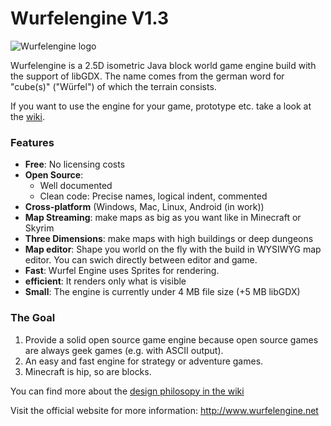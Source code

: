 Wurfelengine V1.3
============
![Wurfelengine logo](http://wurfelengine.net/images/logo_medium.png)

Wurfelengine is a 2.5D isometric Java block world game engine build with the support of libGDX.
The name comes from the german word for "cube(s)" ("Würfel") of which the terrain consists.

If you want to use the engine for your game, prototype etc. take a look at the [wiki](https://github.com/Cbeed/Wurfel-Engine/wiki).

### Features
* **Free**: No licensing costs
* **Open Source**:
	* Well documented
	* Clean code: Precise names, logical indent, commented
* **Cross-platform** (Windows, Mac, Linux, Android (in work))
* **Map Streaming**: make maps as big as you want like in Minecraft or Skyrim
* **Three Dimensions**: make maps with high buildings or deep dungeons
* **Map editor**: Shape you world on the fly with the build in WYSIWYG map editor.
You can swich directly between editor and game.
* **Fast**: Wurfel Engine uses Sprites for rendering.
* **efficient**: It renders only what is visible 
* **Small**: The engine is currently under 4 MB file size (+5 MB libGDX)

### The Goal
1. Provide a solid open source game engine because open source games are always geek games (e.g. with ASCII output).
2. An easy and fast engine for strategy or adventure games.
3. Minecraft is hip, so are blocks.

You can find more about the [design philosopy in the wiki](https://github.com/Cbeed/Wurfel-Engine/wiki/Philosophy)

Visit the official website for more information:
http://www.wurfelengine.net

